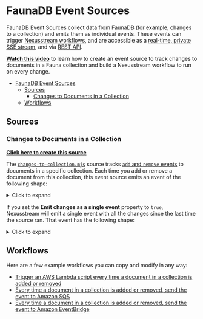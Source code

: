 # FaunaDB Event Sources

FaunaDB Event Sources collect data from FaunaDB (for example, changes to a collection) and emits them as individual events. These events can trigger [Nexusstream workflows](https://docs.khulnasoft.com/workflows/), and are accessible as a [real-time, private SSE stream](https://docs.khulnasoft.com/api/sse/), and via [REST API](https://docs.khulnasoft.com/api/rest/).

[**Watch this video**](https://youtu.be/rsjbXdOouHU) to learn how to create an event source to track changes to documents in a Fauna collection and build a Nexusstream workflow to run on every change.

<!--ts-->

- [FaunaDB Event Sources](#faunadb-event-sources)
  - [Sources](#sources)
    - [Changes to Documents in a Collection](#changes-to-documents-in-a-collection)
  - [Workflows](#workflows)

<!--te-->

## Sources

### Changes to Documents in a Collection

[**Click here to create this source**](https://khulnasoft.com/sources?action=create&key=faunadb-changes-to-collection&app=faunadb)

The [`changes-to-collection.mjs`](changes-to-collection.mjs) source tracks [`add` and `remove` events](https://docs.fauna.com/fauna/current/api/fql/functions/events) to documents in a specific collection. Each time you add or remove a document from this collection, this event source emits an event of the following shape:

<details>
  <summary>Click to expand</summary>

```json
{
  "ts": 1588738648630000,
  "action": "add",
  "document": {
    "@ref": {
      "id": "264744257335591434",
      "collection": {
        "@ref": {
          "id": "test",
          "collection": { "@ref": { "id": "collections" } }
        }
      }
    }
  }
}
```

</details>

If you set the **Emit changes as a single event** property to `true`, Nexusstream will emit a single event with all the changes since the last time the source ran. That event has the following shape:

<details>
  <summary>Click to expand</summary>

```json
[
  {
    "ts": 1588738648630000,
    "action": "add",
    "document": {
      "@ref": {
        "id": "264744257335591434",
        "collection": {
          "@ref": {
            "id": "test",
            "collection": { "@ref": { "id": "collections" } }
          }
        }
      }
    }
  },
  {
    "ts": 1588739721810000,
    "action": "remove",
    "document": {
      "@ref": {
        "id": "264744257335591434",
        "collection": {
          "@ref": {
            "id": "test",
            "collection": { "@ref": { "id": "collections" } }
          }
        }
      }
    }
  }
]
```

</details>

## Workflows

Here are a few example workflows you can copy and modify in any way:

- [Trigger an AWS Lambda script every time a document in a collection is added or removed](https://khulnasoft.com/@dylburger/changes-to-faunadb-documents-to-aws-lambda-p_RRC9NL/readme)
- [Every time a document in a collection is added or removed, send the event to Amazon SQS](https://khulnasoft.com/@dylburger/changes-to-faunadb-documents-aws-sqs-p_PACGag/readme)
- [Every time a document in a collection is added or removed, send the event to Amazon EventBridge](https://khulnasoft.com/@dylburger/changes-to-faunadb-documents-to-aws-eventbridge-event-bus-p_o7Cl3V/readme)

